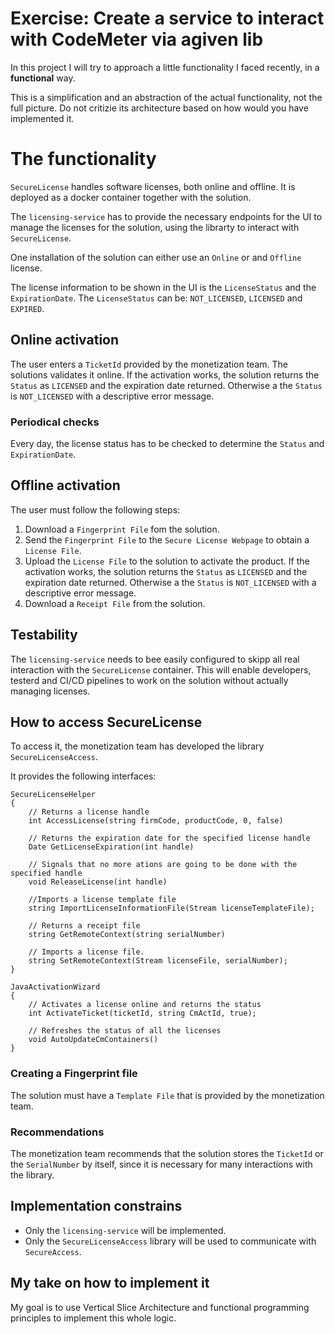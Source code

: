 # Exercise: Create a service to interact with CodeMeter via agiven lib
In this project I will try to approach a little functionality I faced
recently, in a **functional** way.

This is a simplification and an abstraction of the actual functionality, not the full picture.
Do not critizie its architecture based on how would you have implemented it.

# The functionality
`SecureLicense` handles software licenses, both online and offline. It is deployed as a docker container together with the
solution.

The `licensing-service` has to provide the necessary endpoints for the UI to manage the licenses for the solution, using the
librarty to interact with `SecureLicense`.

One installation of the solution can either use an `Online` or and `Offline` license.

The license information to be shown in the UI is the `LicenseStatus` and the `ExpirationDate`. The `LicenseStatus` can be:
`NOT_LICENSED`, `LICENSED` and `EXPIRED`.

## Online activation
The user enters a `TicketId` provided by the monetization team. The solutions validates it online.
If the activation works, the solution returns the `Status` as `LICENSED` and the expiration date returned.
Otherwise a the `Status` is `NOT_LICENSED` with a descriptive error message.

### Periodical checks
Every day, the license status has to be checked to determine the `Status` and `ExpirationDate`.

## Offline activation
The user must follow the following steps: 

1. Download a `Fingerprint File` fom the solution.
2. Send the `Fingerprint File` to the `Secure License Webpage` to obtain a `License File`.
3. Upload the `License File` to the solution to activate the product. If the activation works, the solution returns the `Status`
 as `LICENSED` and the expiration date returned. Otherwise a the `Status` is `NOT_LICENSED` with a descriptive error message.
4. Download a `Receipt File` from the solution.

## Testability
The `licensing-service` needs to bee easily configured to skipp all real interaction with the `SecureLicense` container. This will enable developers, testerd and CI/CD pipelines to work on the solution without actually managing licenses.

## How to access SecureLicense
To access it, the monetization team has developed the library `SecureLicenseAccess`.

It provides the following interfaces:

```
SecureLicenseHelper
{
    // Returns a license handle
    int AccessLicense(string firmCode, productCode, 0, false)
    
    // Returns the expiration date for the specified license handle
    Date GetLicenseExpiration(int handle)
    
    // Signals that no more ations are going to be done with the specified handle
    void ReleaseLicense(int handle)

    //Imports a license template file
    string ImportLicenseInformationFile(Stream licenseTemplateFile);
    
    // Returns a receipt file
    string GetRemoteContext(string serialNumber)

    // Imports a license file. 
    string SetRemoteContext(Stream licenseFile, serialNumber);
}
```

```
JavaActivationWizard
{
    // Activates a license online and returns the status
    int ActivateTicket(ticketId, string CmActId, true);

    // Refreshes the status of all the licenses
    void AutoUpdateCmContainers()
}
```

### Creating a Fingerprint file
The solution must have a `Template File` that is provided by the monetization team.

### Recommendations
The monetization team recommends that the solution stores the `TicketId` or the `SerialNumber` by itself, since it is necessary for many interactions with the library.

## Implementation constrains
- Only the `licensing-service` will be implemented.
- Only the `SecureLicenseAccess` library will be used to communicate with `SecureAccess`.

## My take on how to implement it
My goal is to use Vertical Slice Architecture and functional programming principles to implement this whole logic.
